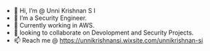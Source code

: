 - 👋 Hi, I’m @ Unni Krishnan S I
- 👀 I’m a Security Engineer.
- 🌱 Currently working in AWS.
- 💞️ looking to collaborate on Devolopment and Security Projects.
- 📫 Reach me @ 
  https://unnikrishnansi.wixsite.com/unnikrishnan-si
<!---
 Cap10Coderman/Cap10Coderman is a ✨ special ✨ repository because its `README.md` (this file) appears on your GitHub profile.
You can click the Preview link to take a look at your changes.
--->
